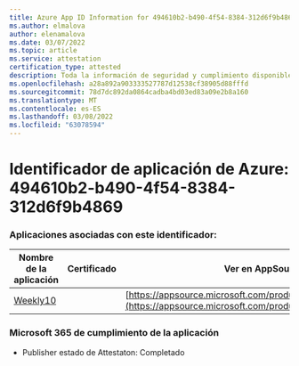 ```yaml
---
title: Azure App ID Information for 494610b2-b490-4f54-8384-312d6f9b4869
ms.author: elmalova
author: elenamalova
ms.date: 03/07/2022
ms.topic: article
ms.service: attestation
certification_type: attested
description: Toda la información de seguridad y cumplimiento disponible para 494610b2-b490-4f54-8384-312d6f9b4869.
ms.openlocfilehash: a28a892a903333527787d12538cf38905d88fffd
ms.sourcegitcommit: 78d7dc892da0864cadba4bd03ed83a09e2b8a160
ms.translationtype: MT
ms.contentlocale: es-ES
ms.lasthandoff: 03/08/2022
ms.locfileid: "63078594"
---
```

# <a name="azure-app-id-494610b2-b490-4f54-8384-312d6f9b4869"></a>Identificador de aplicación de Azure: 494610b2-b490-4f54-8384-312d6f9b4869


### <a name="apps-associated-with-this-id"></a>Aplicaciones asociadas con este identificador:
| **Nombre de la aplicación** | **Certificado** | **Ver en AppSource** |
|--------------|---------------|-----------------------|
| [Weekly10](https://docs.microsoft.com/microsoft-365-app-certification/forward/WA200001441) |  | [https://appsource.microsoft.com/product/office/WA200001441](https://appsource.microsoft.com/product/office/WA200001441) |

### <a name="microsoft-365-app-compliance-status"></a>Microsoft 365 de cumplimiento de la aplicación
- Publisher estado de Attestaton: Completado
